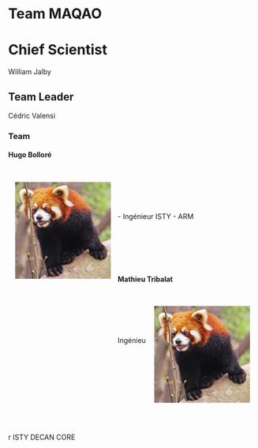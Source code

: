 # Team MAQAO

# Chief Scientist

William Jalby

## Team Leader

Cédric Valensi

### Team

#### Hugo Bolloré

<div>
  <p style="float:left;padding:1em">
    <img src="panda-roux-small.png" alt="Red panda" title="Cute and like apples!" />
  </p>
  <p style="line-height:196px;">
   - Ingénieur ISTY
   - ARM
  </p>
</div>

#### Mathieu Tribalat

<div>
  <p style="float:right;padding:1em">
    <img src="panda-roux-small.png" alt="Red panda" title="Cute but psycho!" />
  </p>
  <p style="line-height:196px;">
    Ingénieur ISTY
    DECAN
    CORE
  </p>
</div>
